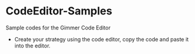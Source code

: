 # CodeEditor-Samples
Sample codes for the Gimmer Code Editor

- Create your strategy using the code editor, copy the code and paste it into the editor.
